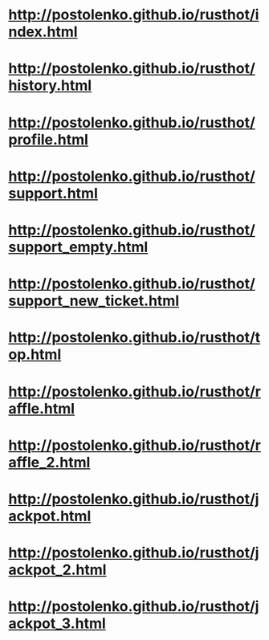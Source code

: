 # http://postolenko.github.io/rusthot/index.html
# http://postolenko.github.io/rusthot/history.html
# http://postolenko.github.io/rusthot/profile.html
# http://postolenko.github.io/rusthot/support.html
# http://postolenko.github.io/rusthot/support_empty.html
# http://postolenko.github.io/rusthot/support_new_ticket.html
# http://postolenko.github.io/rusthot/top.html
# http://postolenko.github.io/rusthot/raffle.html
# http://postolenko.github.io/rusthot/raffle_2.html
# http://postolenko.github.io/rusthot/jackpot.html
# http://postolenko.github.io/rusthot/jackpot_2.html
# http://postolenko.github.io/rusthot/jackpot_3.html